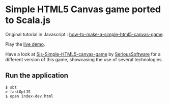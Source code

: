 # Simple HTML5 Canvas game ported to Scala.js

Original tutorial in Javascript :
[how-to-make-a-simple-html5-canvas-game](http://www.lostdecadegames.com/how-to-make-a-simple-html5-canvas-game/).

Play the [live demo](http://vmunier.github.io/scalajs-simple-canvas-game/).

Have a look at [Sjs-Simple-HTML5-canvas-game](https://github.com/amsterdam-scala/Sjs-Simple-HTML5-canvas-game) by [SeriousSoftware](https://github.com/SeriousSoftware) for a different version of this game, showcasing the use of several technologies.

## Run the application

```shell
$ sbt
> fastOptJS
$ open index-dev.html
```
